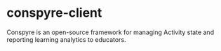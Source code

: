 conspyre-client
===============

Conspyre is an open-source framework for managing Activity state and reporting learning analytics to educators.

